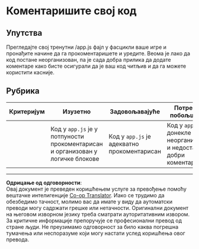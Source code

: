 <!--
CO_OP_TRANSLATOR_METADATA:
{
  "original_hash": "ccfcd8c2932761359fbaff3d6b01ace4",
  "translation_date": "2025-08-28T10:15:29+00:00",
  "source_file": "6-space-game/3-moving-elements-around/assignment.md",
  "language_code": "sr"
}
-->
# Коментаришите свој код

## Упутства

Прегледајте свој тренутни /app.js фајл у фасцикли ваше игре и пронађите начине да га прокоментаришете и уредите. Веома је лако да код постане неорганизован, па је сада добра прилика да додате коментаре како бисте осигурали да је ваш код читљив и да га можете користити касније.

## Рубрика

| Критеријум | Изузетно                                                          | Задовољавајуће                        | Потребна побољшања                                              |
| ---------- | ---------------------------------------------------------------- | ------------------------------------- | -------------------------------------------------------------- |
|            | Код у `app.js` је у потпуности прокоментарисан и организован у логичке блокове | Код у `app.js` је адекватно прокоментарисан | Код у `app.js` је донекле неорганизован и недостају му добри коментари |

---

**Одрицање од одговорности**:  
Овај документ је преведен коришћењем услуге за превођење помоћу вештачке интелигенције [Co-op Translator](https://github.com/Azure/co-op-translator). Иако се трудимо да обезбедимо тачност, молимо вас да имате у виду да аутоматски преводи могу садржати грешке или нетачности. Оригинални документ на његовом изворном језику треба сматрати ауторитативним извором. За критичне информације препоручује се професионални превод од стране људи. Не преузимамо одговорност за било каква погрешна тумачења или неспоразуме који могу настати услед коришћења овог превода.